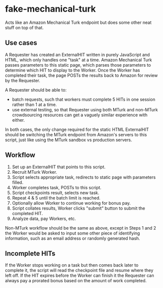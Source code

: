 fake-mechanical-turk
====================

Acts like an Amazon Mechanical Turk endpoint but does some other neat stuff on top of that.

Use cases
---------

A Requester has created an ExternalHIT written in purely JavaScript and HTML, which only handles one "task" at a time. Amazon Mechanical Turk passes parameters to this static page, which parses those parameters to determine which HIT to display to the Worker. Once the Worker has completed their task, the page POSTs the results back to Amazon for review by the Requester.

A Requester should be able to:

*   batch requests, such that workers must complete 5 HITs in one session rather than 1 at a time.
*   use external testing, so that Requester using both MTurk and non-MTurk crowdsourcing resources can get a vaguely similar experience with either.

In both cases, the only change required for the static HTML ExternalHIT should be switching the MTurk endpoint from Amazon's servers to this script, just like using the MTurk sandbox vs production servers.

Workflow
--------

1.  Set up an ExternalHIT that points to this script.
2.  Recruit MTurk Worker.
3.  Script selects appropriate task, redirects to static page with parameters filled.
4.  Worker completes task, POSTs to this script.
5.  Script checkpoints result, selects new task.
6.  Repeat 4 & 5 until the batch limit is reached.
7.  Optionally allow Worker to continue working for bonus pay.
8.  Script collates results, Worker clicks "submit" button to submit the completed HIT.
9.  Analyze data, pay Workers, etc.

Non-MTurk workflow should be the same as above, except in Steps 1 and 2 the Worker would be asked to input some other piece of identifying information, such as an email address or randomly generated hash.

Incomplete HITs
---------------

If the Worker stops working on a task but then comes back later to complete it, the script will read the checkpoint file and resume where they left off. If the HIT expires before the Worker can finish it the Requester can always pay a prorated bonus based on the amount of work completed.
